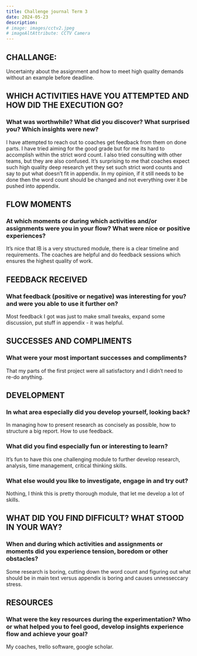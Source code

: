 ```yaml
---
title: Challenge journal Term 3
date: 2024-05-23
description:
# image: images/cctv2.jpeg
# imageAltAttribute: CCTV Camera
---
```


## CHALLANGE: 
Uncertainty about the assignment and how to meet high quality demands without an example before deadline.

## WHICH ACTIVITIES HAVE YOU ATTEMPTED AND HOW DID THE EXECUTION GO? 
### What was worthwhile? What did you discover? What surprised you? Which insights were new?
I have attempted to reach out to coaches get feedback from them on done parts. I have tried aiming for the good grade but for me its hard to accomplish within the strict word count. I also tried consulting with other teams, but they are also confused. It’s surprising to me that coaches expect such high quality deep research yet they set such strict word counts and say to put what doesn’t fit in appendix. In my opinion, if it still needs to be done then the word count should be changed and not everything over it be pushed into appendix.

## FLOW MOMENTS
### At which moments or during which activities and/or assignments were you in your flow? What were nice or positive experiences?
It’s nice that IB is a very structured module, there is a clear timeline and requirements. The coaches are helpful and do feedback sessions which ensures the highest quality of work.

## FEEDBACK RECEIVED
### What feedback (positive or negative) was interesting for you? and were you able to use it further on?
Most feedback I got was just to make small tweaks, expand some discussion, put stuff in appendix - it was helpful.

## SUCCESSES AND COMPLIMENTS
### What were your most important successes and compliments?
That my parts of the first project were all satisfactory and I didn’t need to re-do anything.

## DEVELOPMENT
### In what area especially did you develop yourself, looking back?
In managing how to present research as concisely as possible, how to structure a big report. How to use feedback.

### What did you find especially fun or interesting to learn?
It’s fun to have this one challenging module to further develop research, analysis, time management, critical thinking skills. 

### What else would you like to investigate, engage in and try out?
Nothing, I think this is pretty thorough module, that let me develop a lot of skills.

## WHAT DID YOU FIND DIFFICULT? WHAT STOOD IN YOUR WAY?
### When and during which activities and assignments or moments did you experience tension, boredom or other obstacles?
Some research is boring, cutting down the word count and figuring out what should be in main text versus appendix is boring and causes unnesseccary stress. 

## RESOURCES
### What were the key resources during the experimentation? Who or what helped you to feel good, develop insights experience flow and achieve your goal?
My coaches, trello software, google scholar.

